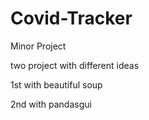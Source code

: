 # Covid-Tracker
Minor Project

two project with different ideas

1st with beautiful soup

2nd with pandasgui
